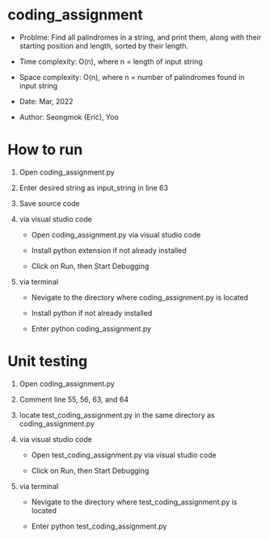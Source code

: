 # coding_assignment

+ Problme: Find all palindromes in a string, and print them, 
along with their starting position and length, sorted 
by their length.

+ Time complexity: O(n), where n = length of input string

+ Space complexity: O(n), where n = number of palindromes found in input string

+ Date: Mar, 2022
+ Author: Seongmok (Eric), Yoo 

# How to run
 1. Open coding_assignment.py
 2. Enter desired string as input_string in line 63
 3. Save source code
 4. via visual studio code
 
     * Open coding_assignment.py via visual studio code
  
     * Install python extension if not already installed
  
     * Click on Run, then Start Debugging
  
5. via terminal

    * Nevigate to the directory where coding_assignment.py is located
  
    * Install python if not already installed
  
    * Enter python coding_assignment.py
  
# Unit testing
1. Open coding_assignment.py
2. Comment line 55, 56, 63, and 64
3. locate test_coding_assignment.py in the same directory as coding_assignment.py
4. via visual studio code
 
     * Open test_coding_assignment.py via visual studio code
  
     * Click on Run, then Start Debugging
  
5. via terminal

    * Nevigate to the directory where test_coding_assignment.py is located
  
    * Enter python test_coding_assignment.py
